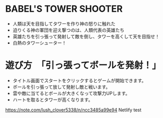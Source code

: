 # BABEL'S TOWER SHOOTER
- 人類は天を目指してタワーを作り神の怒りに触れた
- 迫りくる神の軍団を迎え撃つのは、人類代表の英雄たち
- 英雄たちを引っ張って発射して敵を倒し、タワーを高くして天を目指せ！
- 白熱のタワーシューター！

# 遊び方　「引っ張ってボールを発射！」
- タイトル画面でスタートをクリックするとゲームが開始できます。
- ボールを引っ張って放して発射し敵と戦います。
- 雲や敵に当てるとボールが大きくなって攻撃力UPします。
- ハートを取るとタワーが高くなります。

https://note.com/lush_clover5338/n/ncc3485a99e94
Netlify test
